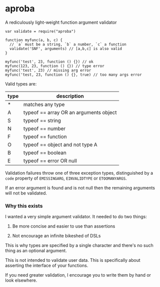 aproba
======

A rediculously light-weight function argument validator

```
var validate = require("aproba")

function myfunc(a, b, c) {
  // `a` must be a string, `b` a number, `c` a function
  validate('SNF', arguments) // [a,b,c] is also valid
}

myfunc('test', 23, function () {}) // ok
myfunc(123, 23, function () {}) // type error
myfunc('test', 23) // missing arg error
myfunc('test, 23, function () {}, true) // too many args error

```

Valid types are:

type | description
---- | -----------
*    | matches any type
A    | typeof == array OR an arguments object
S    | typeof == string
N    | typeof == number
F    | typeof == function
O    | typeof == object and not type A
B    | typeof == boolean
E    | typeof == error OR null

Validation failures throw one of three exception types, distinguished by a
`code` property of `EMISSINGARG`, `EINVALIDTYPE` or `ETOOMANYARGS`.

If an error argument is found and is not null then the remaining arguments will not be validated.

### Why this exists

I wanted a very simple argument validator. It needed to do two things:

1. Be more concise and easier to use than assertions

2. Not encourage an infinite bikeshed of DSLs

This is why types are specified by a single character and there's no such
thing as an optional argument. 

This is not intended to validate user data. This is specifically about
asserting the interface of your functions.

If you need greater validation, I encourage you to write them by hand or
look elsewhere.

